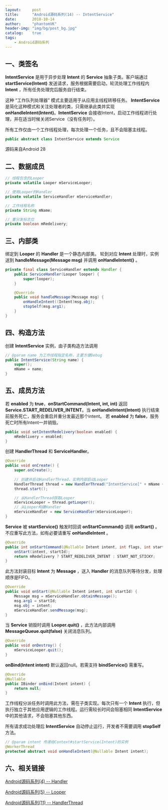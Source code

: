 ```yaml
---
layout:     post
title:      "Android源码系列(14) -- IntentService"
date:       2018-10-14
author:     "phantomVK"
header-img: "img/bg/post_bg.jpg"
catalog:    true
tags:
    - Android源码系列
---
```


## 一、类签名

__IntentService__ 是用于异步处理 __Intent__ 的 __Service__ 抽象子类。客户端通过 __startService(Intent)__ 发送请求，服务根据需要启动，轮流处理工作线程内 __Intent__ ，所有任务处理完后服务自行结束。

这种 “工作队列处理器” 模式主要适用于从应用主线程转移任务。 __IntentService__ 是简化这种模式和关注处理者的类，只需继承此类并实现 __onHandleIntent(Intent)__。__IntentService__ 会接收Intent，启动工作线程进行处理，并在适当时候关闭Service（没有任务时）。

所有工作仅由一个工作线程处理，每次处理一个任务，且不会阻塞主线程。


```java
public abstract class IntentService extends Service
```

源码来自Android 28

## 二、数据成员

```java
// 线程包含的Looper
private volatile Looper mServiceLooper;

// 使用Looper的Handler
private volatile ServiceHandler mServiceHandler;

// 工作线程名称
private String mName;

// 重分发标志位
private boolean mRedelivery;
```

## 三、内部类

绑定到 __Looper__ 的 __Handler__ 是一个静态内部类。 轮到对应 __Intent__ 处理时，实例送到 __handleMessage(Message msg)__ 并调用 __onHandleIntent()__ 。

```java
private final class ServiceHandler extends Handler {
    public ServiceHandler(Looper looper) {
        super(looper);
    }

    @Override
    public void handleMessage(Message msg) {
        onHandleIntent((Intent)msg.obj);
        stopSelf(msg.arg1);
    }
}
```

## 四、构造方法

创建 __IntentService__ 实例，由子类构造方法调用

```java
// @param name 为工作线程指定名称，主要方便Debug
public IntentService(String name) {
    super();
    mName = name;
}
```

## 五、成员方法

若 __enabled__ 为 __true__，__onStartCommand(Intent, int, int)__ 返回 __Service.START_REDELIVER_INTENT__。当 __onHandleIntent(Intent)__ 执行结束前服务死亡，服务会重启并重分发最近那个intent。
若 __enabled__ 为 __false__，服务死亡时所有Intent一并销毁。

```java
public void setIntentRedelivery(boolean enabled) {
    mRedelivery = enabled;
}
```

创建 __HandlerThread__ 和 __ServiceHandler__。

```java
@Override
public void onCreate() {
    super.onCreate();
    
    // 创建并启动HandlerThread，实例内部启动Looper
    HandlerThread thread = new HandlerThread("IntentService[" + mName + "]");
    thread.start();

    // 从HandlerThread获取Looper
    mServiceLooper = thread.getLooper();
    // 从Looper构建Handler
    mServiceHandler = new ServiceHandler(mServiceLooper);
}
```

__Service__ 被 __startService()__ 触发时回调 __onStartCommand()__ 调用 __onStart()__ 。不应重写此方法，如有必要请重写 __onHandleIntent__ 。


```java
@Override
public int onStartCommand(@Nullable Intent intent, int flags, int startId) {
    onStart(intent, startId);
    return mRedelivery ? START_REDELIVER_INTENT : START_NOT_STICKY;
}
```

此方法封装目标 __Intent__ 为 __Message__ ，送入 __Handler__ 的消息队列等待分发，处理顺序是FIFO。

```java
@Override
public void onStart(@Nullable Intent intent, int startId) {
    Message msg = mServiceHandler.obtainMessage();
    msg.arg1 = startId;
    msg.obj = intent;
    mServiceHandler.sendMessage(msg);
}
```

当 __Service__ 销毁时调用 __Looper.quit()__ ，此方法内部调用 __MessageQueue.quit(false)__ 关闭消息队列。

```java
@Override
public void onDestroy() {
    mServiceLooper.quit();
}
```

__onBind(Intent intent)__ 默认返回null。若需支持 __bindService()__ 需重写。

```java
@Override
@Nullable
public IBinder onBind(Intent intent) {
    return null;
}
```

工作线程分派任务时调用此方法，需在子类实现。每次只有一个 __Intent__ 执行，但执行独立于其他应用逻辑的工作线程。运行需较长时间会阻塞相同 __IntentService__ 中的其他请求，不会阻塞其他东西。

所有请求成功处理后 __IntentService__ 自动停止运行，开发者不需要调用 __stopSelf__ 方法。

```java
// @param intent 传递给Context#startService(Intent)的实例
@WorkerThread
protected abstract void onHandleIntent(@Nullable Intent intent);
```

## 六、相关链接

[Android源码系列(4) -- Handler](https://phantomvk.github.io/2016/12/01/Android_Handler/)

[Android源码系列(5) -- Looper](https://phantomvk.github.io/2016/12/03/Android_Looper/)

[Android源码系列(11) -- HandlerThread](https://phantomvk.github.io/2018/06/13/HandlerThread/)

